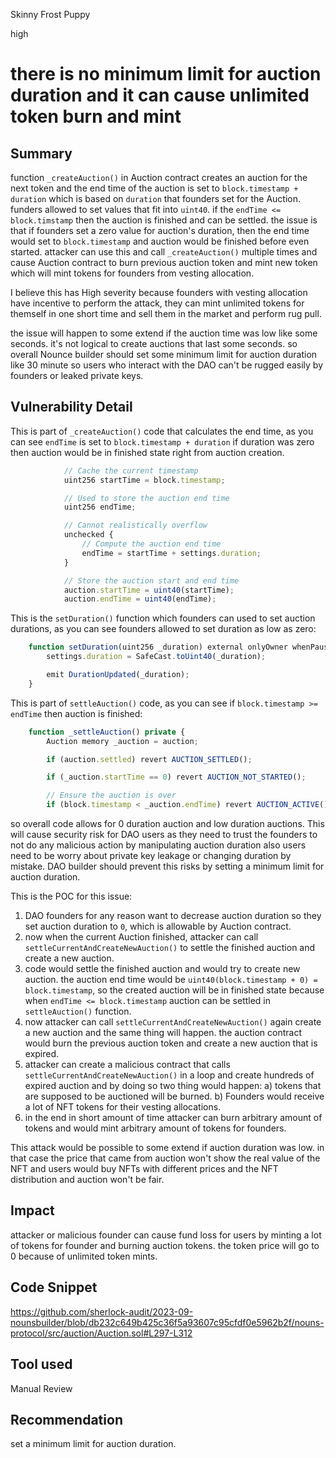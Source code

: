 Skinny Frost Puppy

high

# there is no minimum limit for auction duration and it can cause unlimited token burn and mint

## Summary
function `_createAuction()` in Auction contract creates an auction for the next token and the end time of the auction is set to `block.timestamp + duration` which is based on `duration` that founders set for the Auction. funders allowed to set values that fit into `uint40`. if the `endTime <= block.timstamp` then the auction is finished and can be settled. the issue is that if founders set a zero value for auction's duration, then the end time would set to `block.timestamp` and auction would be finished before even started. attacker can use this and call `_createAuction()` multiple times and cause Auction contract to burn previous auction token and mint new token which will mint tokens for founders from vesting allocation. 

I believe this has High severity because founders with vesting allocation have incentive to perform the attack, they can mint unlimited tokens for themself in one short time and sell them in the market and perform rug pull. 

the issue will happen to some extend if the auction time was low like some seconds. it's not logical to create auctions that last some seconds. so overall Nounce builder should set some minimum limit for auction duration like 30 minute so users who interact with the DAO can't be rugged easily by founders or leaked private keys.

## Vulnerability Detail
This is part of `_createAuction()` code that calculates the end time, as you can see `endTime` is set to `block.timestamp + duration` if duration was zero then auction would be in finished state right from auction creation.
```javascript
            // Cache the current timestamp
            uint256 startTime = block.timestamp;

            // Used to store the auction end time
            uint256 endTime;

            // Cannot realistically overflow
            unchecked {
                // Compute the auction end time
                endTime = startTime + settings.duration;
            }

            // Store the auction start and end time
            auction.startTime = uint40(startTime);
            auction.endTime = uint40(endTime);
```

This is the `setDuration()` function which founders can used to set auction durations, as you can see founders allowed to set duration as low as zero:
```javascript
    function setDuration(uint256 _duration) external onlyOwner whenPaused {
        settings.duration = SafeCast.toUint40(_duration);

        emit DurationUpdated(_duration);
    }
```

This is part of `settleAuction()` code, as you can see if `block.timestamp >= endTime` then auction is finished:
```javascript
    function _settleAuction() private {
        Auction memory _auction = auction;

        if (auction.settled) revert AUCTION_SETTLED();

        if (_auction.startTime == 0) revert AUCTION_NOT_STARTED();

        // Ensure the auction is over
        if (block.timestamp < _auction.endTime) revert AUCTION_ACTIVE();
```

so overall code allows for 0 duration auction and low duration auctions. This will cause security risk for DAO users as they need to trust the founders to not do any malicious action by manipulating auction duration also users need to be worry about private key leakage or changing duration by mistake. DAO builder should prevent this risks by setting a minimum limit for auction duration.


This is the POC for this issue:
1. DAO founders for any reason want to decrease auction duration so they set auction duration to `0`, which is allowable by Auction contract.
2. now when the current Auction finished, attacker can call `settleCurrentAndCreateNewAuction()` to settle the finished auction and create a new auction.
3. code would settle the finished auction and would try to create new auction. the auction end time would be `uint40(block.timestamp + 0) = block.timestamp`, so the created auction will be in finished state because when `endTime <= block.timestamp` auction can be settled in `settleAuction()` function.
4. now attacker can call `settleCurrentAndCreateNewAuction()` again create a new auction and the same thing will happen. the auction contract would burn the previous auction token and create a new auction that is expired.
5. attacker can create a malicious contract that calls `settleCurrentAndCreateNewAuction()` in a loop and create hundreds of expired auction and by doing so two thing would happen: a) tokens that are supposed to be auctioned will be burned. b) Founders would receive a lot of NFT tokens for their vesting allocations.
6. in the end in short amount of time attacker can burn arbitrary amount of tokens and  would mint arbitrary amount of tokens for founders.

This attack would be possible to some extend if auction duration was low. in that case the price that came from auction won't show the real value of the NFT and users would buy NFTs with different prices and the NFT distribution and auction won't be fair.

## Impact
attacker or malicious founder can cause fund loss for users by minting a lot of tokens for founder and burning auction tokens. the token price will go to 0 because of unlimited token mints.

## Code Snippet
https://github.com/sherlock-audit/2023-09-nounsbuilder/blob/db232c649b425c36f5a93607c95cfdf0e5962b2f/nouns-protocol/src/auction/Auction.sol#L297-L312

## Tool used
Manual Review

## Recommendation
set a minimum limit for auction duration.